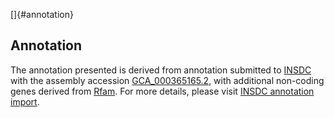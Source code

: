 []{#annotation}

Annotation
----------

The annotation presented is derived from annotation submitted to
[INSDC](http://www.insdc.org) with the assembly accession
[GCA\_000365165.2](http://www.ebi.ac.uk/ena/data/view/GCA_000365165.2),
with additional non-coding genes derived from
[Rfam](http://rfam.xfam.org/). For more details, please visit [INSDC
annotation
import](http://ensemblgenomes.org/info/data/insdc_annotation).
